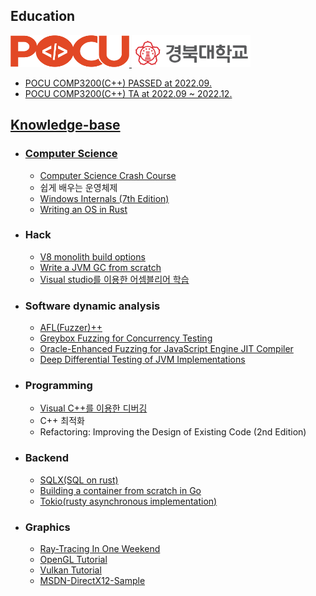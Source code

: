 ## Education

<div align="left" >
<a href="https://pocu.academy/ko" target="_blank"/>
<img style="padding: 100 px" src="pocu_logo.png" width=190 height=51 />

<a href="https://knu.ac.kr/" target="_blank">
<img style="padding: 100 px" src="KNU_LOGO.png" width=190 height=51 />
</div> 

  - POCU COMP3200(C++) PASSED at 2022.09.
  - POCU COMP3200(C++) TA at 2022.09 ~ 2022.12.

## Knowledge-base

  * ### Computer Science
  
    - [Computer Science Crash Course](https://www.youtube.com/watch?v=tpIctyqH29Q&list=PLH2l6uzC4UEW0s7-KewFLBC1D0l6XRfye)
    - 쉽게 배우는 운영체제
    - [Windows Internals (7th Edition)](https://learn.microsoft.com/en-us/sysinternals/resources/windows-internals)
    - [Writing an OS in Rust](https://os.phil-opp.com/ko/)
      
  * ### Hack
    
    - [V8 monolith build options](https://github.com/newkjs/v8-monolith-builds)
    - [Write a JVM GC from scratch](https://shipilev.net/jvm/diy-gc/)
    - [Visual studio를 이용한 어셈블리어 학습](https://www.youtube.com/watch?v=cEnpeDMAw_Y)
      
  * ### Software dynamic analysis

    - [AFL(Fuzzer)++](https://aflplus.plus/)
    - [Greybox Fuzzing for Concurrency Testing](https://dl.acm.org/doi/10.1145/3620665.3640389)
    - [Oracle-Enhanced Fuzzing for JavaScript Engine JIT Compiler](https://www.usenix.org/conference/usenixsecurity23/presentation/wang-junjie)
    - [Deep Differential Testing of JVM Implementations](https://ieeexplore.ieee.org/document/8811957)
      
  * ### Programming
    
    - [Visual C++를 이용한 디버깅](https://www.youtube.com/watch?v=XVxFoHZXy9U)
    - C++ 최적화
    - Refactoring: Improving the Design of Existing Code (2nd Edition)
  
  * ### Backend
  
    - [SQLX(SQL on rust)](https://github.com/launchbadge/sqlx)
    - [Building a container from scratch in Go](https://www.youtube.com/watch?v=Utf-A4rODH8)
    - [Tokio(rusty asynchronous implementation)](https://tokio.rs/)
  
  * ### Graphics
  
    - [Ray-Tracing In One Weekend](https://raytracing.github.io/books/RayTracingTheNextWeek.html)
    - [OpenGL Tutorial](https://opengl-tutorial.org/)
    - [Vulkan Tutorial](https://vulkan-tutorial.com/)
    - [MSDN-DirectX12-Sample](https://github.com/microsoft/DirectX-Graphics-Samples)

    


